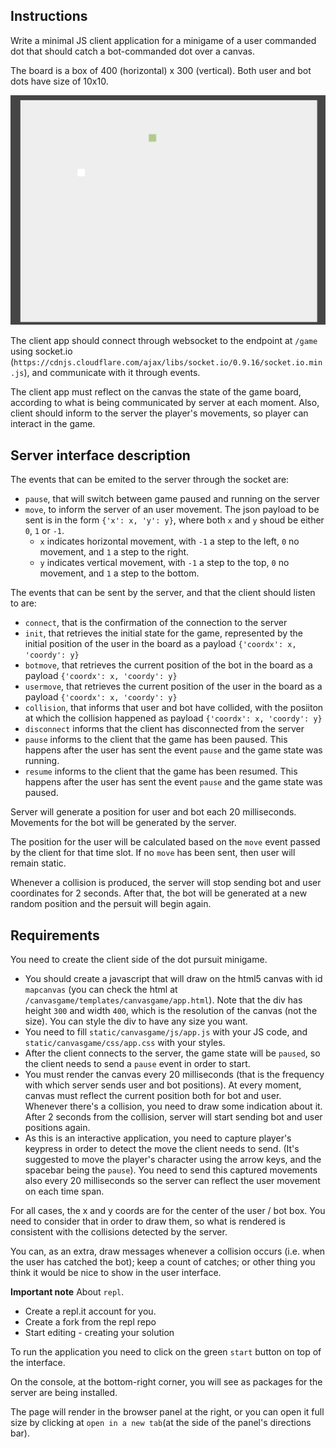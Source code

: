 ## Instructions

Write a minimal JS client application for a minigame of a user commanded dot that should catch a bot-commanded dot over a canvas.

The board is a box of 400 (horizontal) x 300 (vertical). Both user and bot dots have size of 10x10.

![canvas](canvas.png)

The client app should connect through websocket to the endpoint at `/game`
using socket.io (`https://cdnjs.cloudflare.com/ajax/libs/socket.io/0.9.16/socket.io.min.js`), and communicate with it through events.

The client app must reflect on the canvas the state of the game board, according to what is being communicated by server at each moment. Also, client should inform to the server the player's movements, so player can interact in the game.

## Server interface description

The events that can be emited to the server through the socket are:

- `pause`, that will switch between game paused and running on the server
- `move`, to inform the server of an user movement. The json payload to be sent is in the form `{'x': x, 'y': y}`, where both `x` and `y` shoud be either `0`, `1` or `-1`.
     - `x` indicates horizontal movement, with `-1` a step to the left, `0` no movement, and `1` a step to the right.
     - `y` indicates vertical movement, with `-1` a step to the top, `0` no movement, and `1` a step to the bottom.

The events that can be sent by the server, and that the client should listen to are:

- `connect`, that is the confirmation of the connection to the server
- `init`, that retrieves the initial state for the game, represented by the initial position of the user in the board as a payload `{'coordx': x, 'coordy': y}`
- `botmove`, that retrieves the current position of the bot in the board as a payload `{'coordx': x, 'coordy': y}`
- `usermove`, that retrieves the current position of the user in the board as a payload `{'coordx': x, 'coordy': y}`
- `collision`, that informs that user and bot have collided, with the posiiton at which the collision happened as payload `{'coordx': x, 'coordy': y}`
- `disconnect` informs that the client has disconnected from the server
- `pause` informs to the client that the game has been paused. This happens after the user has sent the event `pause` and the game state was running.
- `resume` informs to the client that the game has been resumed. This happens after the user has sent the event `pause` and the game state was paused.

Server will generate a position for user and bot each 20 milliseconds.
Movements for the bot will be generated by the server.

The position for the user will be calculated based on the `move` event passed by the client for that time slot. If no `move` has been sent, then user will remain static.

Whenever a collision is produced, the server will stop sending bot and user coordinates for 2 seconds. After that, the bot will be generated at a new random position and the persuit will begin again.

## Requirements

You need to create the client side of the dot pursuit minigame.

- You should create a javascript that will draw on the html5 canvas with id `mapcanvas` (you can check the html at `/canvasgame/templates/canvasgame/app.html`).
Note that the div has height `300` and width `400`, which is the resolution of the canvas (not the size). You can style the div to have any size you want.
- You need to fill `static/canvasgame/js/app.js` with your JS code, and `static/canvasgame/css/app.css` with your styles.
- After the client connects to the server, the game state will be `paused`, so the client needs to send a `pause` event in order to start.
- You must render the canvas every 20 milliseconds (that is the frequency with which server sends user and bot positions). At every moment, canvas must reflect the current position both for bot and user. Whenever there's a collision, you need to draw some indication about it. After 2 seconds from the collision, server will start sending bot and user positions again.
- As this is an interactive application, you need to capture player's keypress in order to detect the move the client needs to send. (It's suggested to move the player's character using the arrow keys, and the spacebar being the `pause`). You need to send this captured movements also every 20 milliseconds so the server can reflect the user movement on each time span.

For all cases, the x and y coords are for the center of the user / bot box. You need to consider that in order to draw them, so what is rendered is consistent with the collisions detected by the server.

You can, as an extra, draw messages whenever a collision occurs (i.e. when the user has catched the bot); keep a count of catches; or other thing you think it would be nice to show in the user interface.


**Important note**
About `repl`.

- Create a repl.it account for you.
- Create a fork from the repl repo
- Start editing - creating your solution

To run the application you need to click on the green `start` button on top of the interface.

On the console, at the bottom-right corner, you will see as packages for the server are being installed.

The page will render in the browser panel at the right, or you can open it full size by clicking at `open in a new tab`(at the side of the panel's directions bar).
